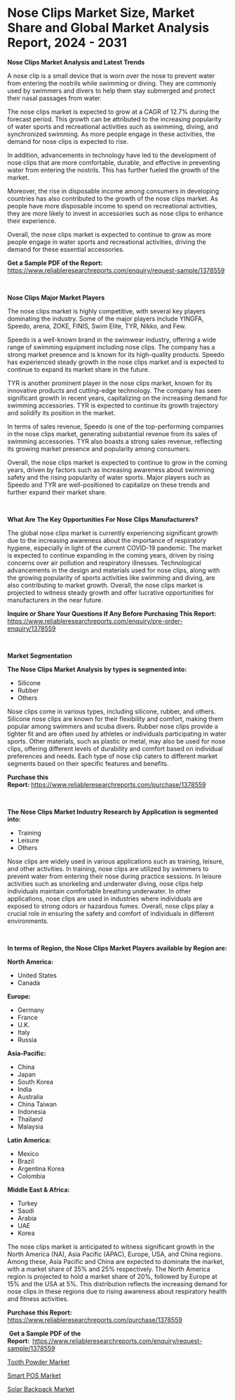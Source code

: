 <p><h1>Nose Clips Market Size, Market Share and Global Market Analysis Report, 2024 - 2031</h1></p><p><strong>Nose Clips Market Analysis and Latest Trends</strong></p>
<p><p>A nose clip is a small device that is worn over the nose to prevent water from entering the nostrils while swimming or diving. They are commonly used by swimmers and divers to help them stay submerged and protect their nasal passages from water.</p><p>The nose clips market is expected to grow at a CAGR of 12.7% during the forecast period. This growth can be attributed to the increasing popularity of water sports and recreational activities such as swimming, diving, and synchronized swimming. As more people engage in these activities, the demand for nose clips is expected to rise.</p><p>In addition, advancements in technology have led to the development of nose clips that are more comfortable, durable, and effective in preventing water from entering the nostrils. This has further fueled the growth of the market.</p><p>Moreover, the rise in disposable income among consumers in developing countries has also contributed to the growth of the nose clips market. As people have more disposable income to spend on recreational activities, they are more likely to invest in accessories such as nose clips to enhance their experience.</p><p>Overall, the nose clips market is expected to continue to grow as more people engage in water sports and recreational activities, driving the demand for these essential accessories.</p></p>
<p><strong>Get a Sample PDF of the Report:&nbsp;</strong> <a href="https://www.reliableresearchreports.com/enquiry/request-sample/1378559">https://www.reliableresearchreports.com/enquiry/request-sample/1378559</a></p>
<p>&nbsp;</p>
<p><strong>Nose Clips Major Market Players</strong></p>
<p><p>The nose clips market is highly competitive, with several key players dominating the industry. Some of the major players include YINGFA, Speedo, arena, ZOKE, FINIS, Swim Elite, TYR, Nikko, and Few. </p><p>Speedo is a well-known brand in the swimwear industry, offering a wide range of swimming equipment including nose clips. The company has a strong market presence and is known for its high-quality products. Speedo has experienced steady growth in the nose clips market and is expected to continue to expand its market share in the future. </p><p>TYR is another prominent player in the nose clips market, known for its innovative products and cutting-edge technology. The company has seen significant growth in recent years, capitalizing on the increasing demand for swimming accessories. TYR is expected to continue its growth trajectory and solidify its position in the market.</p><p>In terms of sales revenue, Speedo is one of the top-performing companies in the nose clips market, generating substantial revenue from its sales of swimming accessories. TYR also boasts a strong sales revenue, reflecting its growing market presence and popularity among consumers.</p><p>Overall, the nose clips market is expected to continue to grow in the coming years, driven by factors such as increasing awareness about swimming safety and the rising popularity of water sports. Major players such as Speedo and TYR are well-positioned to capitalize on these trends and further expand their market share.</p></p>
<p>&nbsp;</p>
<p><strong>What Are The Key Opportunities For Nose Clips Manufacturers?</strong></p>
<p><p>The global nose clips market is currently experiencing significant growth due to the increasing awareness about the importance of respiratory hygiene, especially in light of the current COVID-19 pandemic. The market is expected to continue expanding in the coming years, driven by rising concerns over air pollution and respiratory illnesses. Technological advancements in the design and materials used for nose clips, along with the growing popularity of sports activities like swimming and diving, are also contributing to market growth. Overall, the nose clips market is projected to witness steady growth and offer lucrative opportunities for manufacturers in the near future.</p></p>
<p><strong>Inquire or Share Your Questions If Any Before Purchasing This Report:</strong> <a href="https://www.reliableresearchreports.com/enquiry/pre-order-enquiry/1378559">https://www.reliableresearchreports.com/enquiry/pre-order-enquiry/1378559</a></p>
<p>&nbsp;</p>
<p><strong>Market Segmentation</strong></p>
<p><strong>The Nose Clips Market Analysis by types is segmented into:</strong></p>
<p><ul><li>Silicone</li><li>Rubber</li><li>Others</li></ul></p>
<p><p>Nose clips come in various types, including silicone, rubber, and others. Silicone nose clips are known for their flexibility and comfort, making them popular among swimmers and scuba divers. Rubber nose clips provide a tighter fit and are often used by athletes or individuals participating in water sports. Other materials, such as plastic or metal, may also be used for nose clips, offering different levels of durability and comfort based on individual preferences and needs. Each type of nose clip caters to different market segments based on their specific features and benefits.</p></p>
<p><strong>Purchase this Report:&nbsp;</strong><a href="https://www.reliableresearchreports.com/purchase/1378559">https://www.reliableresearchreports.com/purchase/1378559</a></p>
<p>&nbsp;</p>
<p><strong>The Nose Clips Market Industry Research by Application is segmented into:</strong></p>
<p><ul><li>Training</li><li>Leisure</li><li>Others</li></ul></p>
<p><p>Nose clips are widely used in various applications such as training, leisure, and other activities. In training, nose clips are utilized by swimmers to prevent water from entering their nose during practice sessions. In leisure activities such as snorkeling and underwater diving, nose clips help individuals maintain comfortable breathing underwater. In other applications, nose clips are used in industries where individuals are exposed to strong odors or hazardous fumes. Overall, nose clips play a crucial role in ensuring the safety and comfort of individuals in different environments.</p></p>
<p>&nbsp;</p>
<p><strong>In terms of Region, the Nose Clips Market Players available by Region are:</strong></p>
<p>
    <p> <strong> North America: </strong>
        <ul>
            <li>United States</li>
            <li>Canada</li>
        </ul>
        </p> 
    <p> <strong> Europe: </strong>
        <ul>
            <li>Germany</li>
            <li>France</li>
            <li>U.K.</li>
            <li>Italy</li>
            <li>Russia</li>
        </ul>
        </p> 
    <p> <strong> Asia-Pacific: </strong>
        <ul>
            <li>China</li>
            <li>Japan</li>
            <li>South Korea</li>
            <li>India</li>
            <li>Australia</li>
            <li>China Taiwan</li>
            <li>Indonesia</li>
            <li>Thailand</li>
            <li>Malaysia</li>
        </ul>
        </p> 
    <p> <strong> Latin America: </strong>
        <ul>
            <li>Mexico</li>
            <li>Brazil</li>
            <li>Argentina Korea</li>
            <li>Colombia</li>
        </ul>
        </p> 
    <p> <strong> Middle East & Africa: </strong>
        <ul>
            <li>Turkey</li>
            <li>Saudi</li>
            <li>Arabia</li>
            <li>UAE</li>
            <li>Korea</li>
        </ul>
    </p>
    </p>
<p><p>The nose clips market is anticipated to witness significant growth in the North America (NA), Asia Pacific (APAC), Europe, USA, and China regions. Among these, Asia Pacific and China are expected to dominate the market, with a market share of 35% and 25% respectively. The North America region is projected to hold a market share of 20%, followed by Europe at 15% and the USA at 5%. This distribution reflects the increasing demand for nose clips in these regions due to rising awareness about respiratory health and fitness activities.</p></p>
<p><strong>Purchase this Report: </strong><a href="https://www.reliableresearchreports.com/purchase/1378559">https://www.reliableresearchreports.com/purchase/1378559</a></p>
<p>&nbsp;<strong>Get a Sample PDF of the Report:&nbsp;&nbsp;</strong><a href="https://www.reliableresearchreports.com/enquiry/request-sample/1378559">https://www.reliableresearchreports.com/enquiry/request-sample/1378559</a></p>
<p><strong></strong></p>
<p><p><a href="https://github.com/Sarissaschmalingtr6fz2739/Market-Research-Report-List-1/blob/main/tooth-powder-market.md">Tooth Powder Market</a></p><p><a href="https://github.com/jj19131/Market-Research-Report-List-1/blob/main/smart-pos-market.md">Smart POS Market</a></p><p><a href="https://github.com/jodemen/Market-Research-Report-List-1/blob/main/solar-backpack-market.md">Solar Backpack Market</a></p></p>